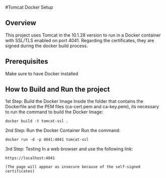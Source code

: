 #Tomcat Docker Setup

## Overview
This project uses Tomcat in the 10.1.28 version to run in a Docker container with SSL/TLS enabled on port 4041.
Regarding the certificates, they are signed during the docker build process.

## Prerequisites
Make sure to have Docker installed

## How to Build and Run the project

1st Step: Build the Docker Image
    Inside the folder that contains the Dockerfile and the PEM files (ca-cert.pem and ca-key.pem), its necessary to run the command to build the Docker Image:

    docker build -t tomcat-ssl .

2nd Step: Run the Docker Container
    Run the command:

    docker run -d -p 4041:4041 tomcat-ssl

3rd Step: Testing
    In a web browser and use the following link:

    https://localhost:4041

    (The page will appear as insecure because of the self-signed certificates)
    